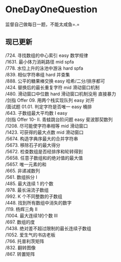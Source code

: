 # OneDayOneQuestion
监督自己做每日一题，不能太咸鱼=.=  
## 现已更新
/724. 寻找数组的中心索引 easy 数学规律  
/1631. 最小体力消耗路径 mid spfa  
/778. 水位上升的泳池中游泳 hard spfa  
/839. 相似字符串组 hard 并查集  
/888. 公平的糖果棒交换 easy 哈希/二分/排序都可  
/424. 替换后的最长重复字符 mid 滑动窗口机制  
/480. 滑动窗口中位数 hard 滑动窗口机制没用 直接暴力  
/剑指 Offer 09. 用两个栈实现队列 easy  对开  
/面试题 01.01. 判定字符是否唯一 easy 桶排   
/643. 子数组最大平均数 I easy  
/剑指 Offer 10- II. 青蛙跳台阶问题 easy 斐波那契数列  
/1208. 尽可能使字符串相等 mid 滑动窗口  
/1423. 可获得的最大点数 mid 滑动窗口  
/5674. 构造字典序最大的合并字符串  
/5673. 移除石子的最大得分  
/5672. 检查数组是否经排序和轮转得到  
/5658. 任意子数组和的绝对值的最大值  
/5657. 唯一元素的和  
/665. 非递减数列  
/561. 数组拆分 I  
/485. 最大连续 1 的个数  
/978. 最长湍流子数组  
/992. K 个不同整数的子数组  
/448. 找到所有数组中消失的数字  
/119. 杨辉三角 II  
/1004. 最大连续1的个数 III  
/697. 数组的度  
/1438. 绝对差不超过限制的最长连续子数组  
/1052. 爱生气的书店老板  
/766. 托普利茨矩阵  
/832. 翻转图像  
/867. 转置矩阵  
